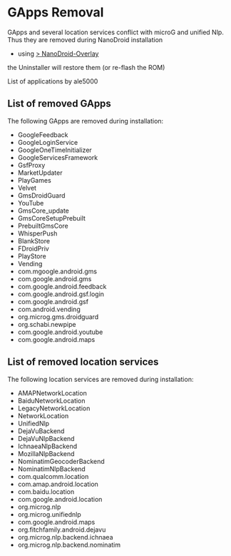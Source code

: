 # GApps Removal

GApps and several location services conflict with microG and unified Nlp. Thus they are removed during NanoDroid installation

  * using [> NanoDroid-Overlay](doc/NanoDroidOverlay.md)

the Uninstaller will restore them (or re-flash the ROM)

List of applications by ale5000

## List of removed GApps

The following GApps are removed during installation:

* GoogleFeedback
* GoogleLoginService
* GoogleOneTimeInitializer
* GoogleServicesFramework
* GsfProxy
* MarketUpdater
* PlayGames
* Velvet
* GmsDroidGuard
* YouTube
* GmsCore_update
* GmsCoreSetupPrebuilt
* PrebuiltGmsCore
* WhisperPush
* BlankStore
* FDroidPriv
* PlayStore
* Vending
* com.mgoogle.android.gms
* com.google.android.gms
* com.google.android.feedback
* com.google.android.gsf.login
* com.google.android.gsf
* com.android.vending
* org.microg.gms.droidguard
* org.schabi.newpipe
* com.google.android.youtube
* com.google.android.maps

## List of removed location services

The following location services are removed during installation:

* AMAPNetworkLocation
* BaiduNetworkLocation
* LegacyNetworkLocation
* NetworkLocation
* UnifiedNlp
* DejaVuBackend
* DejaVuNlpBackend
* IchnaeaNlpBackend
* MozillaNlpBackend
* NominatimGeocoderBackend
* NominatimNlpBackend
* com.qualcomm.location
* com.amap.android.location
* com.baidu.location
* com.google.android.location
* org.microg.nlp
* org.microg.unifiednlp
* com.google.android.maps
* org.fitchfamily.android.dejavu
* org.microg.nlp.backend.ichnaea
* org.microg.nlp.backend.nominatim
